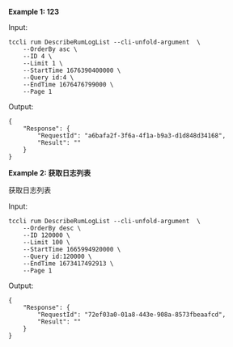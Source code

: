 **Example 1: 123**



Input: 

```
tccli rum DescribeRumLogList --cli-unfold-argument  \
    --OrderBy asc \
    --ID 4 \
    --Limit 1 \
    --StartTime 1676390400000 \
    --Query id:4 \
    --EndTime 1676476799000 \
    --Page 1
```

Output: 
```
{
    "Response": {
        "RequestId": "a6bafa2f-3f6a-4f1a-b9a3-d1d848d34168",
        "Result": ""
    }
}
```

**Example 2: 获取日志列表**

获取日志列表

Input: 

```
tccli rum DescribeRumLogList --cli-unfold-argument  \
    --OrderBy desc \
    --ID 120000 \
    --Limit 100 \
    --StartTime 1665994920000 \
    --Query id:120000 \
    --EndTime 1673417492913 \
    --Page 1
```

Output: 
```
{
    "Response": {
        "RequestId": "72ef03a0-01a8-443e-908a-8573fbeaafcd",
        "Result": ""
    }
}
```

